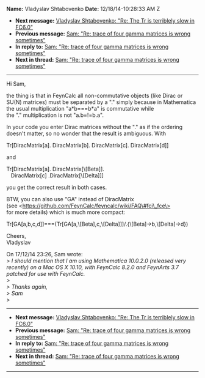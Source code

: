 **Name:** Vladyslav Shtabovenko
**Date:** 12/18/14-10:28:33 AM Z

  - **Next message:** [Vladyslav Shtabovenko: "Re: The Tr is terriblely
    slow in FC6.0"](0828.html)
  - **Previous message:** [Sam: "Re: trace of four gamma matrices is
    wrong sometimes"](0826.html)
  - **In reply to:** [Sam: "Re: trace of four gamma matrices is wrong
    sometimes"](0826.html)
  - **Next in thread:** [Sam: "Re: trace of four gamma matrices is wrong
    sometimes"](0829.html)

-----

Hi Sam,  

the thing is that in FeynCalc all non-commutative objects (like Dirac
or  
SU(N) matrices) must be separated by a "." simply because in
Mathematica  
the usual multiplication "a\*b===b\*a" is commutative while  
the "." multiplication is not "a.b=\!=b.a".  

In your code you enter Dirac matrices without the "." as if the
ordering  
doesn't matter, so no wonder that the result is ambiguous. With  

Tr[DiracMatrix[a]. DiracMatrix[b].
DiracMatrix[c]. DiracMatrix[d]]  

and  

Tr[DiracMatrix[a]. DiracMatrix[\\[Beta]].  
   DiracMatrix[c] .DiracMatrix[\\[Delta]]]  

you get the correct result in both cases.  

BTW, you can also use "GA" instead of DiracMatrix  
(see \<https://github.com/FeynCalc/feyncalc/wiki/FAQ\#fci\_fce\>  
for more details) which is much more compact:  

Tr[GA[a,b,c,d]]===(Tr[GA[a,\\[Beta],c,\\[Delta]]]/.{\\[Beta]-\>b,\\[Delta]-\>d})  

Cheers,  
Vladyslav  

On 17/12/14 23:26, Sam wrote:  
*\> I should mention that I am using Mathematica 10.0.2.0 (released very
recently) on a Mac OS X 10.10, with FeynCalc 8.2.0 and FeynArts 3.7
patched for use with FeynCalc.*  
*\>*  
*\> Thanks again,*  
*\> Sam*  
*\>*  

-----

  - **Next message:** [Vladyslav Shtabovenko: "Re: The Tr is terriblely
    slow in FC6.0"](0828.html)
  - **Previous message:** [Sam: "Re: trace of four gamma matrices is
    wrong sometimes"](0826.html)
  - **In reply to:** [Sam: "Re: trace of four gamma matrices is wrong
    sometimes"](0826.html)
  - **Next in thread:** [Sam: "Re: trace of four gamma matrices is wrong
    sometimes"](0829.html)

-----

